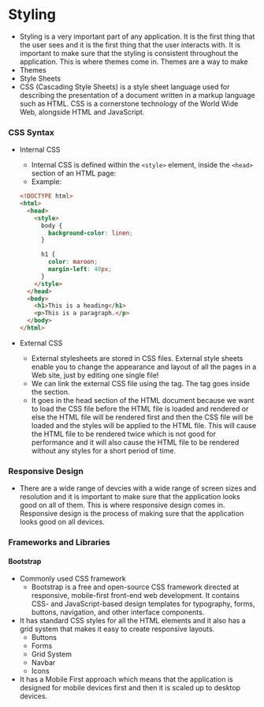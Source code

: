 # Styling

- Styling is a very important part of any application. It is the first thing that the user sees and it is the first thing that the user interacts with. It is important to make sure that the styling is consistent throughout the application. This is where themes come in. Themes are a way to make
- Themes
- Style Sheets
- CSS (Cascading Style Sheets) is a style sheet language used for describing the presentation of a document written in a markup language such as HTML. CSS is a cornerstone technology of the World Wide Web, alongside HTML and JavaScript.

### CSS Syntax

- Internal CSS

  - Internal CSS is defined within the `<style>` element, inside the `<head>` section of an HTML page:
  - Example:

  ```html
  <!DOCTYPE html>
  <html>
    <head>
      <style>
        body {
          background-color: linen;
        }

        h1 {
          color: maroon;
          margin-left: 40px;
        }
      </style>
    </head>
    <body>
      <h1>This is a heading</h1>
      <p>This is a paragraph.</p>
    </body>
  </html>
  ```

- External CSS
  - External stylesheets are stored in CSS files. External style sheets enable you to change the appearance and layout of all the pages in a Web site, just by editing one single file!
  - We can link the external CSS file using the <link> tag. The <link> tag goes inside the <head> section.
  - It goes in the head section of the HTML document because we want to load the CSS file before the HTML file is loaded and rendered or else the HTML file will be rendered first and then the CSS file will be loaded and the styles will be applied to the HTML file. This will cause the HTML file to be rendered twice which is not good for performance and it will also cause the HTML file to be rendered without any styles for a short period of time.

### Responsive Design

- There are a wide range of devcies with a wide range of screen sizes and resolution and it is important to make sure that the application looks good on all of them. This is where responsive design comes in. Responsive design is the process of making sure that the application looks good on all devices.

### Frameworks and Libraries

#### Bootstrap

- Commonly used CSS framework
  - Bootstrap is a free and open-source CSS framework directed at responsive, mobile-first front-end web development. It contains CSS- and JavaScript-based design templates for typography, forms, buttons, navigation, and other interface components.
- It has standard CSS styles for all the HTML elements and it also has a grid system that makes it easy to create responsive layouts.
  - Buttons
  - Forms
  - Grid System
  - Navbar
  - Icons
- It has a Mobile First approach which means that the application is designed for mobile devices first and then it is scaled up to desktop devices.

